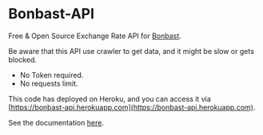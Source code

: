 # Bonbast-API
Free & Open Source Exchange Rate API for [Bonbast](https://bonbast.com).

Be aware that this API use crawler to get data, and it might be slow or gets blocked.
* No Token required.
* No requests limit.


This code has deployed on Heroku, and you can access it via [https://bonbast-api.herokuapp.com](https://bonbast-api.herokuapp.com).

See the documentation [here](http://bonbast-api.herokuapp.com/docs).